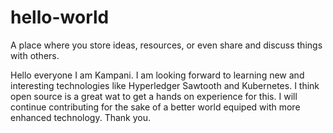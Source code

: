 # hello-world
A place where you store ideas, resources, or even share and discuss things with others.

Hello everyone I am Kampani.
I am looking forward to learning new and interesting technologies like Hyperledger Sawtooth and Kubernetes.
I think open source is a great wat to get a hands on experience for this.
I will continue contributing for the sake of a better world equiped with more enhanced technology.
Thank you.
